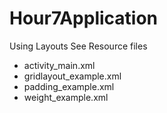 # Hour7Application
Using Layouts
See Resource files
* activity_main.xml
* gridlayout_example.xml
* padding_example.xml
* weight_example.xml
